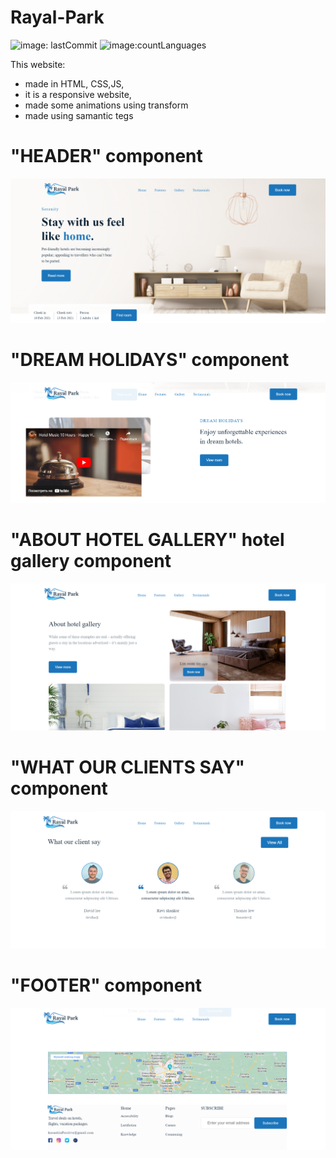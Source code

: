 # Rayal-Park
![image: lastCommit](https://img.shields.io/github/last-commit/Korneliia08/Rayal-Park/master)
![image:countLanguages](https://img.shields.io/github/languages/count/Korneliia08/Rayal-Park)

This website:
* made in HTML, CSS,JS,
* it is a responsive website,
* made some animations using transform
* made using samantic tegs
  
 
 # "HEADER" component
![image](https://github.com/Korneliia08/Rayal-Park/blob/master/src/assets/imagesOfProject/header.png)

 # "DREAM HOLIDAYS" component
![image](https://github.com/Korneliia08/Rayal-Park/blob/master/src/assets/imagesOfProject/dreamHolidays.png)

 # "ABOUT HOTEL GALLERY" hotel gallery component
![image](https://github.com/Korneliia08/Rayal-Park/blob/master/src/assets/imagesOfProject/aboutHotel.png)

 # "WHAT OUR CLIENTS SAY" component
![image](https://github.com/Korneliia08/Rayal-Park/blob/master/src/assets/imagesOfProject/clients.png)

 # "FOOTER" component
![image](https://github.com/Korneliia08/Rayal-Park/blob/master/src/assets/imagesOfProject/maps.png)
